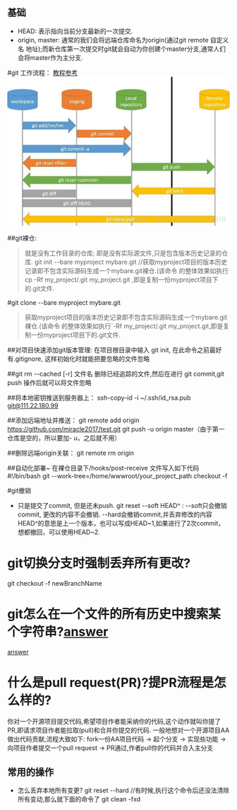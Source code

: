 ## 基础
- HEAD: 表示指向当前分支最新的一次提交.
- origin, master: 通常的我们会将远端仓库命名为origin(通过git remote 自定义名 地址);而新仓库第一次提交时git就会自动为你创建个master分支,通常人们会将master作为主分支.

#git 工作流程：
[教程参考](https://backlog.com/git-tutorial/cn/)
![](../../../images/git/git_flow.jpg)

##git裸仓:
>就是没有工作目录的仓库; 即是没有实际源文件,只是包含版本历史记录的仓库.
git init --bare myproject mybare.git    //获取myproject项目的版本历史记录即不包含实际源码生成一个mybare.git裸仓.(该命令
的整体效果如执行 cp -Rf my_project/.git my_project.git ,即是复制一份myproject项目下的.git文件.

#git clone --bare myproject mybare.git    
>获取myproject项目的版本历史记录即不包含实际源码生成一个mybare.git裸仓.(该命令
的整体效果如执行`-Rf my_project/.git my_project.git,即是复制一份myproject项目下的.git文件.

##对项目快速添加git版本管理: 在项目根目录中输入 git init, 在此命令之前最好有.gitignore, 这样初始化时就能把要忽略的文件忽略

##git rm --cached [-r] 文件名 
删除已经追踪的文件,然后在进行 git commit,git push 操作后就可以将文件忽略

##将本地密钥推送到服务器上：
    ssh-copy-id -i ~/.ssh/id_rsa.pub git@111.22.180.99

##添加远端地址并推送：
    git remote add origin https://github.com/miracle2017/test.git
    git push -u origin master（由于第一仓库是空的，所以要加- u，之后就不用）

##删除远端origin关联：
git remote rm origin

##自动化部署~
在裸仓目录下/hooks/post-receive 文件写入如下代码
#!/bin/bash
git --work-tree=/home/wwwroot/your_project_path checkout -f

#git撤销
- 只是提交了commit, 但是还未push.
  git reset --soft HEAD^ : 
      --soft只会撤销commit, 更改的内容不会撤销. 
      --hard会撤销commit,并丢弃修改的内容
      HEAD^的意思是上一个版本，也可以写成HEAD~1,如果进行了2次commit，想都撤回，可以使用HEAD~2.
  
# git切换分支时强制丢弃所有更改?
git checkout -f newBranchName

# git怎么在一个文件的所有历史中搜索某个字符串?[answer](https://stackoverflow.com/questions/10215197/git-search-for-string-in-a-single-files-history)
[answer](https://stackoverflow.com/questions/4468361/search-all-of-git-history-for-a-string/4472267#4472267)

# 什么是pull request(PR)?提PR流程是怎么样的?
你对一个开源项目提交代码,希望项目作者能采纳你的代码,这个动作就叫你提了PR,即请求项目作者能拉取(pull)和合并你提交的代码.
一般地想对一个开源项目AA做出代码贡献,流程大致如下: fork一份AA项目代码 -> 起个分支 -> 实现些功能 -> 向项目作者提交一个pull request -> PR通过,作者pull你的代码并合入主分支


## 常用的操作
- 怎么丢弃本地所有变更?
git reset --hard //有时候,执行这个命令后还没法清除所有变动,那么就下面的命令了
git clean -fxd